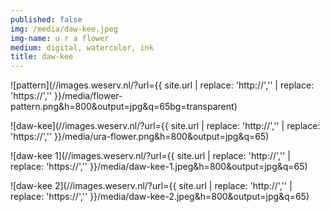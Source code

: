 ```yaml
---
published: false
img: /media/daw-kee.jpeg
img-name: u r a flower
medium: digital, watercolor, ink
title: daw-kee
---  
```

  
    
![pattern](//images.weserv.nl/?url={{ site.url | replace: 'http://','' | replace: 'https://','' }}/media/flower-pattern.png&h=800&output=jpg&q=65bg=transparent)  
  
![daw-kee](//images.weserv.nl/?url={{ site.url | replace: 'http://','' | replace: 'https://','' }}/media/ura-flower.png&h=800&output=jpg&q=65)  
  
![daw-kee 1](//images.weserv.nl/?url={{ site.url | replace: 'http://','' | replace: 'https://','' }}/media/daw-kee-1.jpeg&h=800&output=jpg&q=65)  
  
![daw-kee 2](//images.weserv.nl/?url={{ site.url | replace: 'http://','' | replace: 'https://','' }}/media/daw-kee-2.jpeg&h=800&output=jpg&q=65)
